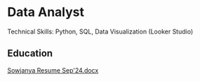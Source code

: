 # Data Analyst
Technical Skills: Python, SQL, Data Visualization (Looker Studio)

## Education
[Sowjanya Resume Sep'24.docx](https://github.com/user-attachments/files/17475528/Sowjanya.Resume.Sep.24.docx)

